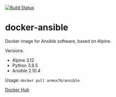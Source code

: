 [![Build Status](https://travis-ci.com/justdoit176/docker-ansible.svg?branch=master)](https://travis-ci.com/justdoit176/docker-ansible)
# docker-ansible
Docker image for Ansible software, based on Alpine.

Versions:
- Alpine 3.12
- Python 3.8.5
- Ansible 2.10.4

Usage:
`docker pull armox76/ansible`

[Docker Hub](https://hub.docker.com/r/armox76/ansible/)
